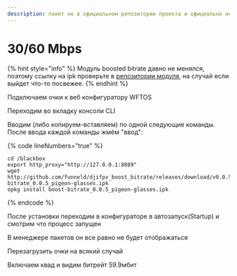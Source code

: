 ```yaml
---
description: пакет не в официальном репозитории проекта и официально не поддерживается
---
```


# 30/60 Mbps

{% hint style="info" %}
Модуль boosted bitrate давно не менялся, поэтому ссылку на ipk проверьте в [репозитории модуля](https://github.com/funneld/djifpv\_boost\_bitrate/releases/), на случай если выйдет что-то посвежее.
{% endhint %}

Подключаем очки к веб конфигуратору WFTOS

Переходим во вкладку консоли CLI

Вводим (либо копируем-вставляем) по одной следующие команды. После ввода каждой команды жмём "ввод":

{% code lineNumbers="true" %}
```
cd /blackbox
export http_proxy="http://127.0.0.1:8089"
wget http://github.com/funneld/djifpv_boost_bitrate/releases/download/v0.0.5/boost-bitrate_0.0.5_pigeon-glasses.ipk
opkg install boost-bitrate_0.0.5_pigeon-glasses.ipk
```
{% endcode %}

После установки переходим в конфигураторе в автозапуск(Startup) и смотрим что процесс запущен

В менеджере пакетов он все равно не будет отображаться

Перезагрузить очки на всякий случай

Включаем квад и видим битрейт 59.9мбит
